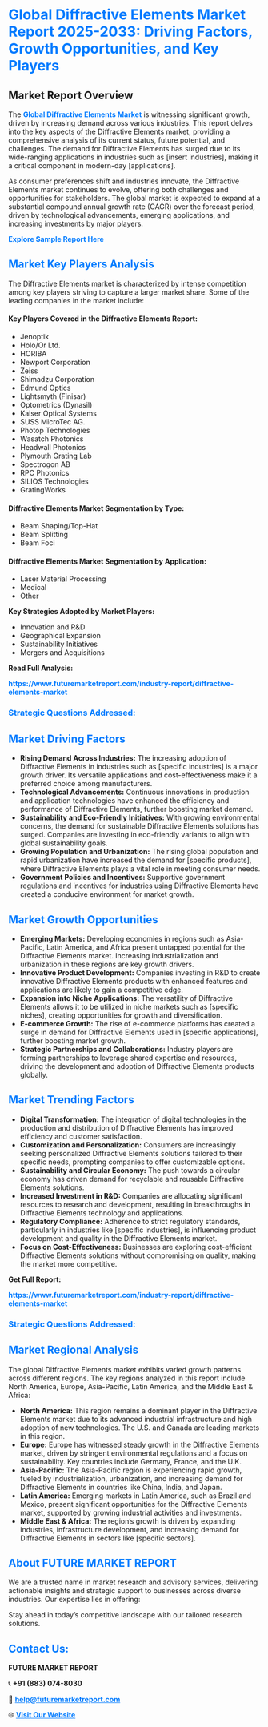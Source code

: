 <h1 style="color: #007BFF;">Global Diffractive Elements Market Report 2025-2033: Driving Factors, Growth Opportunities, and Key Players</h1>

<section id="overview">
<h2>Market Report Overview</h2>
<p>The <a href="https://www.futuremarketreport.com/industry-report/diffractive-elements-market" style="color: #007BFF; text-decoration: none;"><strong>Global Diffractive Elements Market</strong></a> is witnessing significant growth, driven by increasing demand across various industries. This report delves into the key aspects of the Diffractive Elements market, providing a comprehensive analysis of its current status, future potential, and challenges. The demand for Diffractive Elements has surged due to its wide-ranging applications in industries such as [insert industries], making it a critical component in modern-day [applications].</p>
<p>As consumer preferences shift and industries innovate, the Diffractive Elements market continues to evolve, offering both challenges and opportunities for stakeholders. The global market is expected to expand at a substantial compound annual growth rate (CAGR) over the forecast period, driven by technological advancements, emerging applications, and increasing investments by major players.</p>
</section>

<section id="overview">
<p><a href="https://www.futuremarketreport.com/request-sample/reportId=42891" style="color: #007BFF; text-decoration: none;"><strong>Explore Sample Report Here</strong></a></p>
</section>

<section id="key-players">
<h2 style="color: #007BFF;">Market Key Players Analysis</h2>
<p>The Diffractive Elements market is characterized by intense competition among key players striving to capture a larger market share. Some of the leading companies in the market include:</p>
<h4>Key Players Covered in the Diffractive Elements Report:</h4>
<ul><li>Jenoptik</li><li>Holo/Or Ltd.</li><li>HORIBA</li><li>Newport Corporation</li><li>Zeiss</li><li>Shimadzu Corporation</li><li>Edmund Optics</li><li>Lightsmyth (Finisar)</li><li>Optometrics (Dynasil)</li><li>Kaiser Optical Systems</li><li>SUSS MicroTec AG.</li><li>Photop Technologies</li><li>Wasatch Photonics</li><li>Headwall Photonics</li><li>Plymouth Grating Lab</li><li>Spectrogon AB</li><li>RPC Photonics</li><li>SILIOS Technologies</li><li>GratingWorks</li></ul>
<h4>Diffractive Elements Market Segmentation by Type:</h4>
<ul><li>Beam Shaping/Top-Hat</li><li>Beam Splitting</li><li>Beam Foci</li></ul>

<h4>Diffractive Elements Market Segmentation by Application:</h4>
<ul><li>Laser Material Processing</li><li>Medical</li><li>Other</li></ul>
<p><strong>Key Strategies Adopted by Market Players:</strong></p>
<ul>
<li>Innovation and R&D</li>
<li>Geographical Expansion</li>
<li>Sustainability Initiatives</li>
<li>Mergers and Acquisitions</li>
</ul>
</section>

<section>
<p><strong>Read Full Analysis: </strong></p><a href="https://www.futuremarketreport.com/industry-report/diffractive-elements-market" style="color: #007BFF; text-decoration: none;"><strong>https://www.futuremarketreport.com/industry-report/diffractive-elements-market</strong></a>
<h3 style="color: #007BFF;">Strategic Questions Addressed:</h3>
</section>

<section id="driving-factors">
<h2 style="color: #007BFF;">Market Driving Factors</h2>
<ul>
<li><strong>Rising Demand Across Industries:</strong> The increasing adoption of Diffractive Elements in industries such as [specific industries] is a major growth driver. Its versatile applications and cost-effectiveness make it a preferred choice among manufacturers.</li>
<li><strong>Technological Advancements:</strong> Continuous innovations in production and application technologies have enhanced the efficiency and performance of Diffractive Elements, further boosting market demand.</li>
<li><strong>Sustainability and Eco-Friendly Initiatives:</strong> With growing environmental concerns, the demand for sustainable Diffractive Elements solutions has surged. Companies are investing in eco-friendly variants to align with global sustainability goals.</li>
<li><strong>Growing Population and Urbanization:</strong> The rising global population and rapid urbanization have increased the demand for [specific products], where Diffractive Elements plays a vital role in meeting consumer needs.</li>
<li><strong>Government Policies and Incentives:</strong> Supportive government regulations and incentives for industries using Diffractive Elements have created a conducive environment for market growth.</li>
</ul>
</section>

<section id="growth-opportunities">
<h2 style="color: #007BFF;">Market Growth Opportunities</h2>
<ul>
<li><strong>Emerging Markets:</strong> Developing economies in regions such as Asia-Pacific, Latin America, and Africa present untapped potential for the Diffractive Elements market. Increasing industrialization and urbanization in these regions are key growth drivers.</li>
<li><strong>Innovative Product Development:</strong> Companies investing in R&D to create innovative Diffractive Elements products with enhanced features and applications are likely to gain a competitive edge.</li>
<li><strong>Expansion into Niche Applications:</strong> The versatility of Diffractive Elements allows it to be utilized in niche markets such as [specific niches], creating opportunities for growth and diversification.</li>
<li><strong>E-commerce Growth:</strong> The rise of e-commerce platforms has created a surge in demand for Diffractive Elements used in [specific applications], further boosting market growth.</li>
<li><strong>Strategic Partnerships and Collaborations:</strong> Industry players are forming partnerships to leverage shared expertise and resources, driving the development and adoption of Diffractive Elements products globally.</li>
</ul>
</section>

<section id="trending-factors">
<h2 style="color: #007BFF;">Market Trending Factors</h2>
<ul>
<li><strong>Digital Transformation:</strong> The integration of digital technologies in the production and distribution of Diffractive Elements has improved efficiency and customer satisfaction.</li>
<li><strong>Customization and Personalization:</strong> Consumers are increasingly seeking personalized Diffractive Elements solutions tailored to their specific needs, prompting companies to offer customizable options.</li>
<li><strong>Sustainability and Circular Economy:</strong> The push towards a circular economy has driven demand for recyclable and reusable Diffractive Elements solutions.</li>
<li><strong>Increased Investment in R&D:</strong> Companies are allocating significant resources to research and development, resulting in breakthroughs in Diffractive Elements technology and applications.</li>
<li><strong>Regulatory Compliance:</strong> Adherence to strict regulatory standards, particularly in industries like [specific industries], is influencing product development and quality in the Diffractive Elements market.</li>
<li><strong>Focus on Cost-Effectiveness:</strong> Businesses are exploring cost-efficient Diffractive Elements solutions without compromising on quality, making the market more competitive.</li>
</ul>
</section>

<section>
<p><strong>Get Full Report: </strong></p><a href="https://www.futuremarketreport.com/industry-report/diffractive-elements-market" style="color: #007BFF; text-decoration: none;"><strong>https://www.futuremarketreport.com/industry-report/diffractive-elements-market</strong></a>
<h3 style="color: #007BFF;">Strategic Questions Addressed:</h3>
</section>


<section id="regional-analysis">
<h2 style="color: #007BFF;">Market Regional Analysis</h2>
<p>The global Diffractive Elements market exhibits varied growth patterns across different regions. The key regions analyzed in this report include North America, Europe, Asia-Pacific, Latin America, and the Middle East & Africa:</p>
<ul>
<li><strong>North America:</strong> This region remains a dominant player in the Diffractive Elements market due to its advanced industrial infrastructure and high adoption of new technologies. The U.S. and Canada are leading markets in this region.</li>
<li><strong>Europe:</strong> Europe has witnessed steady growth in the Diffractive Elements market, driven by stringent environmental regulations and a focus on sustainability. Key countries include Germany, France, and the U.K.</li>
<li><strong>Asia-Pacific:</strong> The Asia-Pacific region is experiencing rapid growth, fueled by industrialization, urbanization, and increasing demand for Diffractive Elements in countries like China, India, and Japan.</li>
<li><strong>Latin America:</strong> Emerging markets in Latin America, such as Brazil and Mexico, present significant opportunities for the Diffractive Elements market, supported by growing industrial activities and investments.</li>
<li><strong>Middle East & Africa:</strong> The region’s growth is driven by expanding industries, infrastructure development, and increasing demand for Diffractive Elements in sectors like [specific sectors].</li>
</ul>
</section>

<footer>
<h2 style="color: #007BFF;">About FUTURE MARKET REPORT</h2>
<p>We are a trusted name in market research and advisory services, delivering actionable insights and strategic support to businesses across diverse industries. Our expertise lies in offering:</p>

<p>Stay ahead in today’s competitive landscape with our tailored research solutions.</p>

<h2 style="color: #007BFF;">Contact Us:</h2>
<p><strong>FUTURE MARKET REPORT</strong></p>
<p>📞 <strong>+91 (883) 074-8030</strong></p>
<p>📧 <strong><a href="mailto:help@futuremarketreport.com" style="color: #007BFF;">help@futuremarketreport.com</a></strong></p>
<p>🌐 <strong><a href="https://www.futuremarketreport.com/" style="color: #007BFF;">Visit Our Website</a></strong></p>
</footer>